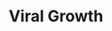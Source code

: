 ---
title: Viral Growth  # project title that will be displayed in plain text
filename: viral_growth  # universal file name for: project page URL and primary assets
ext: .jpg  # asset extension ex: images\project_a.jpg vs project_a.png
highlight: True # True if this project should be highlighted over others
index: 10  # index number for sorting which affects loops over all projects

# short project descriptor that will be displayed in plain text
blurb: Simulations of viral growth within a patient under various different circumstances. 
---